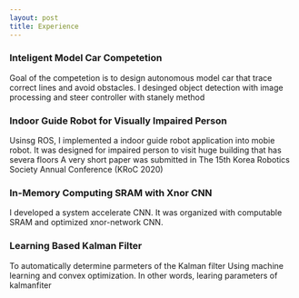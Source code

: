 ```yaml
---
layout: post
title: Experience
---
```


### Inteligent Model Car Competetion
  Goal of the competetion is to design autonomous model car that trace correct lines and avoid obstacles. 
  I desinged object detection with image processing and steer controller with stanely method

### Indoor Guide Robot for Visually Impaired Person
  Usinsg ROS, I implemented a indoor guide robot application into mobie robot. 
  It was designed for impaired person to visit huge building that has severa floors 
  A very short paper was submitted in The 15th Korea Robotics Society Annual Conference (KRoC 2020)

### In-Memory Computing SRAM with Xnor CNN
  I developed a system accelerate CNN. It was organized with computable SRAM and optimized xnor-network CNN.  

### Learning Based Kalman Filter
  To automatically determine parmeters of the Kalman filter Using machine learning and convex optimization. In other words, learing parameters of kalmanfiter

<!--### Robot Club
  Howdy! This is an example blog post that shows several types of HTML content supported in this theme.-->
